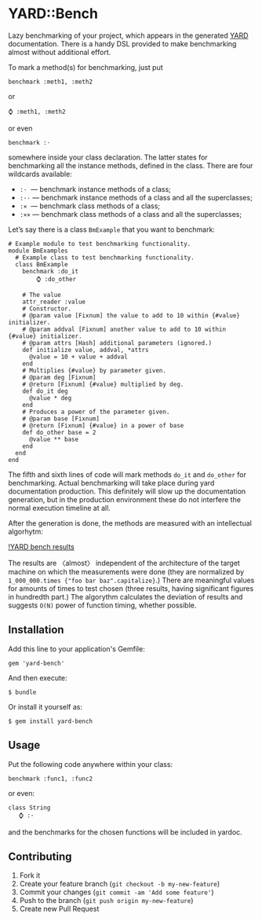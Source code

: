 # YARD::Bench

Lazy benchmarking of your project, which appears in the generated [YARD](http://yardoc.org/) documentation.
There is a handy DSL provided to make benchmarking almost without additional effort.

To mark a method(s) for benchmarking, just put

    benchmark :meth1, :meth2  

or

    ⌚ :meth1, :meth2
    
or even

    benchmark :⋅
    
somewhere inside your class declaration. The latter states for benchmarking all the instance methods,
defined in the class. There are four wildcards available:

* `:⋅`  — benchmark instance methods of a class;
* `:⋅⋅` — benchmark instance methods of a class and all the superclasses;
* `:×`  — benchmark class methods of a class;
* `:××` — benchmark class methods of a class and all the superclasses;

Let’s say there is a class `BmExample` that you want to benchmark:

    # Example module to test benchmarking functionality.
    module BmExamples
      # Example class to test benchmarking functionality.
      class BmExample
        benchmark :do_it
            ⌚ :do_other
        
        # The value
        attr_reader :value
        # Constructor.
        # @param value [Fixnum] the value to add to 10 within {#value} initializer.
        # @param addval [Fixnum] another value to add to 10 within {#value} initializer.
        # @param attrs [Hash] additional parameters (ignored.)
        def initialize value, addval, *attrs
          @value = 10 + value + addval
        end
        # Multiplies {#value} by parameter given.
        # @param deg [Fixnum]
        # @return [Fixnum] {#value} multiplied by deg.
        def do_it deg
          @value * deg
        end
        # Produces a power of the parameter given.
        # @param base [Fixnum]
        # @return [Fixnum] {#value} in a power of base
        def do_other base = 2
          @value ** base
        end
      end
    end

The fifth and sixth lines of code will mark methods `do_it` and `do_other` for benchmarking.
Actual benchmarking will take place during yard documentation production. This definitely will
slow up the documentation generation, but in the production environment these do not
interfere the normal execution timeline at all.

After the generation is done, the methods are measured with an intellectual algorhytm:

[!YARD bench results](http://rocket-science.ru/img/yard-bench-result.png)

The results are 〈almost〉 independent of the architecture of the target machine on which
the measurements were done (they are normalized by `1_000_000.times {"foo bar baz".capitalize}`.)
There are meaningful values for amounts of times to test chosen (three results, having
significant figures in hundredth part.) The algorythm calculates the deviation of results and
suggests `O(N)` power of function timing, whether possible.

## Installation

Add this line to your application's Gemfile:

    gem 'yard-bench'

And then execute:

    $ bundle

Or install it yourself as:

    $ gem install yard-bench

## Usage

Put the following code anywhere within your class:

    benchmark :func1, :func2
    
or even:

    class String
       ⌚ :⋅

and the benchmarks for the chosen functions will be included in yardoc.

## Contributing

1. Fork it
2. Create your feature branch (`git checkout -b my-new-feature`)
3. Commit your changes (`git commit -am 'Add some feature'`)
4. Push to the branch (`git push origin my-new-feature`)
5. Create new Pull Request
